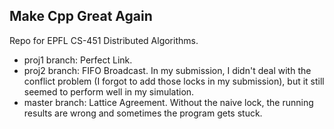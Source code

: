 ## Make Cpp Great Again

Repo for EPFL CS-451 Distributed Algorithms.

* proj1 branch: Perfect Link.
* proj2 branch: FIFO Broadcast. In my submission, I didn't deal with the conflict problem (I forgot to add those locks in my submission), but it still seemed to perform well in my simulation.
* master branch: Lattice Agreement. Without the naive lock, the running results are wrong and sometimes the program gets stuck. 
